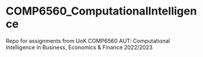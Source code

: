 # COMP6560_ComputationalIntelligence
Repo for assignments from UoK COMP6560 AUT: Computational Intelligence in Business, Economics &amp; Finance 2022/2023
